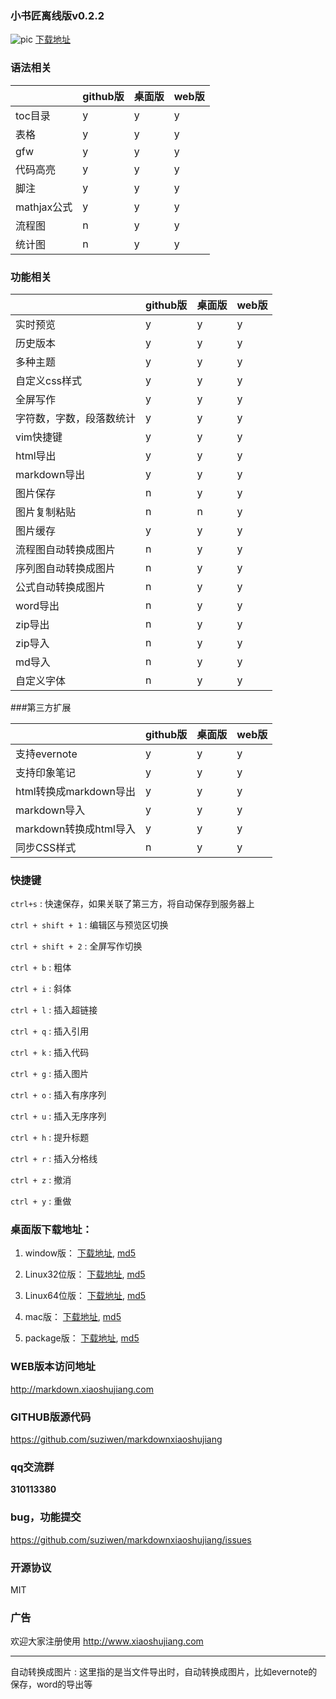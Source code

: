 ### 小书匠离线版v0.2.2
![pic](https://raw.githubusercontent.com/suziwen/markdownxiaoshujiang/master/snapshot.png)
[下载地址](http://soft.xiaoshujiang.com)


### 语法相关
 &nbsp; | github版| 桌面版| web版
------------- | -------------| -------------| -------------
toc目录  | y| y| y
表格  | y| y| y
gfw  | y| y| y
代码高亮  | y| y| y
脚注  | y| y| y
mathjax公式  | y| y| y
流程图  | n| y| y
统计图  | n| y| y

### 功能相关
 &nbsp; | github版| 桌面版| web版
------------- | -------------| -------------| -------------
实时预览  | y| y| y
历史版本  | y| y| y
多种主题  | y| y| y
自定义css样式  | y| y| y
全屏写作  | y| y| y
字符数，字数，段落数统计  | y| y| y
vim快捷键  | y| y| y
html导出  | y| y| y
markdown导出  | y| y| y
图片保存  | n| y| y
图片复制粘贴  | n| n| y
图片缓存  | y| y| y
流程图自动转换成图片  | n| y| y
序列图自动转换成图片  | n| y| y
公式自动转换成图片  | n| y| y
word导出  | n| y| y
zip导出  | n| y| y
zip导入  | n| y| y
md导入  | n| y| y
自定义字体  | n| y| y

###第三方扩展

 &nbsp; | github版| 桌面版| web版
------------- | -------------| -------------| -------------
支持evernote  | y| y| y
支持印象笔记  | y| y| y
html转换成markdown导出  | y| y| y
markdown导入  | y| y| y
markdown转换成html导入  | y| y| y
同步CSS样式  | n| y| y


### 快捷键

`ctrl+s`
: 快速保存，如果关联了第三方，将自动保存到服务器上

`ctrl + shift + 1`
: 编辑区与预览区切换

`ctrl + shift + 2`
: 全屏写作切换

`ctrl + b`
: 粗体 

`ctrl + i`
: 斜体 

`ctrl + l`
: 插入超链接 

`ctrl + q`
: 插入引用 

`ctrl + k`
: 插入代码 

`ctrl + g`
: 插入图片 



`ctrl + o`
: 插入有序序列


`ctrl + u`
: 插入无序序列 


`ctrl + h`
: 提升标题 


`ctrl + r`
: 插入分格线 

`ctrl + z`
: 撤消 

`ctrl + y`
: 重做 

### 桌面版下载地址：

1. window版：
  [下载地址](http://markdown.xiaoshujiang.com/version/story-writer-v0.1.0/window/Story-writer-window.exe),
  [md5](http://markdown.xiaoshujiang.com/version/story-writer-v0.1.0/window/md5.txt)

2. Linux32位版：
  [下载地址](http://markdown.xiaoshujiang.com/version/story-writer-v0.1.0/linux-x32/Story-writer-linux-x32.zip),
  [md5](http://markdown.xiaoshujiang.com/version/story-writer-v0.1.0/linux-x32/md5.txt)

3. Linux64位版：
  [下载地址](http://markdown.xiaoshujiang.com/version/story-writer-v0.1.0/linux-x64/Story-writer-linux-x64.zip),
  [md5](http://markdown.xiaoshujiang.com/version/story-writer-v0.1.0/linux-x64/md5.txt)

4. mac版：
  [下载地址](http://markdown.xiaoshujiang.com/version/story-writer-v0.1.0/mac/story-writer-mac.zip),
  [md5](http://markdown.xiaoshujiang.com/version/story-writer-v0.1.0/mac/md5.txt)

5. package版：
  [下载地址](http://markdown.xiaoshujiang.com/version/story-writer-v0.1.0/package/node-webkit.nw),
  [md5](http://markdown.xiaoshujiang.com/version/story-writer-v0.1.0/package/md5.txt)


### WEB版本访问地址

http://markdown.xiaoshujiang.com

### GITHUB版源代码

https://github.com/suziwen/markdownxiaoshujiang

### qq交流群

**310113380**

### bug，功能提交

https://github.com/suziwen/markdownxiaoshujiang/issues

### 开源协议

MIT

### 广告

欢迎大家注册使用 http://www.xiaoshujiang.com


----

自动转换成图片
: 这里指的是当文件导出时，自动转换成图片，比如evernote的保存，word的导出等



